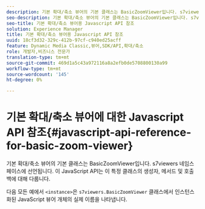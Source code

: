 ```yaml
---
description: 기본 확대/축소 뷰어의 기본 클래스는 BasicZoomViewer입니다. s7viewers 네임스페이스에 선언됩니다. 이 JavaScript API는 이 특정 클래스의 생성자, 메서드 및 호출 백에 대해 다룹니다.
seo-description: 기본 확대/축소 뷰어의 기본 클래스는 BasicZoomViewer입니다. s7viewers 네임스페이스에 선언됩니다. 이 JavaScript API는 이 특정 클래스의 생성자, 메서드 및 호출 백에 대해 다룹니다.
seo-title: 기본 확대/축소 뷰어용 Javascript API 참조
solution: Experience Manager
title: 기본 확대/축소 뷰어용 Javascript API 참조
uuid: 18cf3d32-329c-412b-97cf-c940ed25acff
feature: Dynamic Media Classic,뷰어,SDK/API,확대/축소
role: 개발자,비즈니스 전문가
translation-type: tm+mt
source-git-commit: 469d1a5c43a972116a8a2efb0de5708800130a99
workflow-type: tm+mt
source-wordcount: '145'
ht-degree: 0%

---
```



# 기본 확대/축소 뷰어에 대한 Javascript API 참조{#javascript-api-reference-for-basic-zoom-viewer}

기본 확대/축소 뷰어의 기본 클래스는 BasicZoomViewer입니다. s7viewers 네임스페이스에 선언됩니다. 이 JavaScript API는 이 특정 클래스의 생성자, 메서드 및 호출 백에 대해 다룹니다.

다음 모든 예에서 `<instance>`은 `s7viewers.BasicZoomViewer` 클래스에서 인스턴스화된 JavaScript 뷰어 개체의 실제 이름을 나타냅니다.
